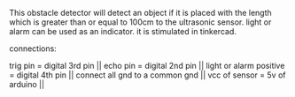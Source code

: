 This obstacle detector will detect an object if it is placed with the length which is greater than or equal to 100cm to the ultrasonic sensor. light or alarm can be used as an indicator. it is stimulated in tinkercad.
 
 
 connections:

trig pin = digital 3rd pin ||
echo pin = digital 2nd pin ||
light or alarm positive = digital 4th pin || 
connect all gnd to a common gnd ||
vcc of sensor = 5v of arduino ||


